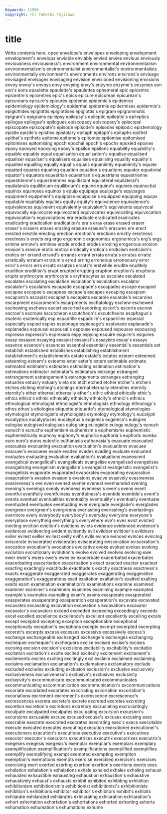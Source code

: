 ```yaml
---
Keywords: 11596 
Copyright: (C) Takeshi Fujisawa
---
```


# title

Write contents here.
oped envelope's envelopes enveloping
envelopment envelopment's envelops enviable enviably envied envies envious enviously enviousness
enviousness's environment environmental environmentalism environmentalism's environmentalist environmentalist's environmentalists environmentally environment's
environments environs environs's envisage envisaged envisages envisaging envision envisioned envisioning
envisions envoy envoy's envoys envy envying envy's enzyme enzyme's enzymes
eon eon's eons epaulette epaulette's epaulettes ephemeral epic epicentre epicentre's
epicentres epic's epics epicure epicurean epicurean's epicureans epicure's epicures epidemic
epidemic's epidemics epidemiology epidemiology's epidermal epidermis epidermises epidermis's epiglottides epiglottis
epiglottises epiglottis's epigram epigrammatic epigram's epigrams epilepsy epilepsy's epileptic epileptic's
epileptics epilogue epilogue's epilogues episcopacy episcopacy's episcopal episcopate episcopate's episode
episode's episodes episodic epistemology epistle epistle's epistles epistolary epitaph epitaph's
epitaphs epithet epithet's epithets epitome epitome's epitomes epitomise epitomised epitomises
epitomising epoch epochal epoch's epochs epoxied epoxies epoxy epoxyed epoxying
epoxy's epsilon epsilons equability equability's equable equably equal equalisation equalisation's
equalise equalised equaliser equaliser's equalisers equalises equalising equality equality's equalled
equalling equally equal's equals equanimity equanimity's equate equated equates equating
equation equation's equations equator equatorial equator's equators equestrian equestrian's equestrians
equestrienne equestrienne's equestriennes equidistant equilateral equilateral's equilaterals equilibrium equilibrium's equine
equine's equines equinoctial equinox equinoxes equinox's equip equipage equipage's equipages
equipment equipment's equipoise equipoise's equipped equipping equips equitable equitably equities
equity equity's equivalence equivalence's equivalences equivalent equivalently equivalent's equivalents equivocal
equivocally equivocate equivocated equivocates equivocating equivocation equivocation's equivocations era eradicate
eradicated eradicates eradicating eradication eradication's era's eras erase erased eraser
eraser's erasers erases erasing erasure erasure's erasures ere erect erected
erectile erecting erection erection's erections erectly erectness erectness's erects erg
ergo ergonomic ergonomics ergonomics's erg's ergs ermine ermine's ermines erode
eroded erodes eroding erogenous erosion erosion's erosive erotic erotica erotically
erotica's eroticism eroticism's erotics err errand errand's errands errant errata
errata's erratas erratic erratically erratum erratum's erred erring erroneous erroneously
error error's errors errs ersatz ersatzes ersatz's erstwhile erudite eruditely
erudition erudition's erupt erupted erupting eruption eruption's eruptions erupts erythrocyte
erythrocyte's erythrocytes es escalate escalated escalates escalating escalation escalation's escalations
escalator escalator's escalators escapade escapade's escapades escape escaped escapee escapee's
escapees escape's escapes escaping escapism escapism's escapist escapist's escapists escarole
escarole's escaroles escarpment escarpment's escarpments eschatology eschew eschewed eschewing eschews
escort escorted escorting escort's escorts escrow escrow's escrows escutcheon escutcheon's
escutcheons esophagus's esoteric esoterically esp espadrille espadrille's espadrilles especial especially
espied espies espionage espionage's esplanade esplanade's esplanades espousal espousal's espouse
espoused espouses espousing espresso espresso's espressos espy espying esquire esquire's
esquires essay essayed essaying essayist essayist's essayists essay's essays essence
essence's essences essential essentially essential's essentials est establish established establishes
establishing establishment establishment's establishments estate estate's estates esteem esteemed esteeming
esteem's esteems ester ester's esters estimable estimate estimated estimate's estimates
estimating estimation estimation's estimations estimator estimator's estimators estrange estranged estrangement
estrangement's estrangements estranges estranging estuaries estuary estuary's eta etc etch
etched etcher etcher's etchers etches etching etching's etchings eternal eternally
eternities eternity eternity's ether ethereal ethereally ether's ethic ethical ethically
ethic's ethics ethics's ethnic ethnically ethnicity ethnicity's ethnic's ethnics ethnological
ethnologist ethnologist's ethnologists ethnology ethnology's ethos ethos's etiologies etiquette etiquette's
etymological etymologies etymologist etymologist's etymologists etymology etymology's eucalypti eucalyptus eucalyptuses
eucalyptus's eugenics eugenics's eulogies eulogise eulogised eulogises eulogising eulogistic eulogy
eulogy's eunuch eunuch's eunuchs euphemism euphemism's euphemisms euphemistic euphemistically euphony
euphony's euphoria euphoria's euphoric eureka euro euro's euros eutectic euthanasia
euthanasia's evacuate evacuated evacuates evacuating evacuation evacuation's evacuations evacuee evacuee's
evacuees evade evaded evades evading evaluate evaluated evaluates evaluating evaluation
evaluation's evaluations evanescent evangelical evangelical's evangelicals evangelise evangelised evangelises evangelising
evangelism evangelism's evangelist evangelistic evangelist's evangelists evaporate evaporated evaporates evaporating
evaporation evaporation's evasion evasion's evasions evasive evasively evasiveness evasiveness's eve
even evened evener evenest evenhanded evening evening's evenings evenly evenness
evenness's even's evens event eventful eventfully eventfulness eventfulness's eventide eventide's
event's events eventual eventualities eventuality eventuality's eventually eventuate eventuated eventuates
eventuating ever everglade everglade's everglades evergreen evergreen's evergreens everlasting everlasting's
everlastings evermore every everybody everybody's everyday everyone everyone's everyplace everything
everything's everywhere eve's eves evict evicted evicting eviction eviction's evictions
evicts evidence evidenced evidence's evidences evidencing evident evidently evil evildoer
evildoer's evildoers eviler evilest eviller evillest evilly evil's evils evince
evinced evinces evincing eviscerate eviscerated eviscerates eviscerating evisceration evisceration's evocation
evocation's evocations evocative evoke evoked evokes evoking evolution evolutionary evolution's
evolve evolved evolves evolving ewe ewer ewer's ewers ewe's ewes
ex exacerbate exacerbated exacerbates exacerbating exacerbation exacerbation's exact exacted exacter
exactest exacting exactingly exactitude exactitude's exactly exactness exactness's exacts exaggerate
exaggerated exaggerates exaggerating exaggeration exaggeration's exaggerations exalt exaltation exaltation's exalted
exalting exalts exam examination examination's examinations examine examined examiner examiner's
examiners examines examining example exampled example's examples exampling exam's exams
exasperate exasperated exasperates exasperating exasperation exasperation's excavate excavated excavates excavating
excavation excavation's excavations excavator excavator's excavators exceed exceeded exceeding exceedingly
exceeds excel excelled excellence excellence's excellent excellently excelling excels except
excepted excepting exception exceptionable exceptional exceptionally exception's exceptions excepts excerpt
excerpted excerpting excerpt's excerpts excess excesses excessive excessively excess's exchange
exchangeable exchanged exchange's exchanges exchanging exchequer exchequer's exchequers excise excised
excise's excises excising excision excision's excisions excitability excitability's excitable excitation
excitation's excite excited excitedly excitement excitement's excitements excites exciting excitingly
excl exclaim exclaimed exclaiming exclaims exclamation exclamation's exclamations exclamatory exclude
excluded excludes excluding exclusion exclusion's exclusive exclusively exclusiveness exclusiveness's exclusive's
exclusives exclusivity exclusivity's excommunicate excommunicated excommunicates excommunicating excommunication excommunication's excommunications
excoriate excoriated excoriates excoriating excoriation excoriation's excoriations excrement excrement's excrescence
excrescence's excrescences excreta excreta's excrete excreted excretes excreting excretion excretion's
excretions excretory excruciating excruciatingly exculpate exculpated exculpates exculpating excursion excursion's
excursions excusable excuse excused excuse's excuses excusing exec execrable execrate
execrated execrates execrating exec's execs executable execute executed executes executing
execution executioner executioner's executioners execution's executions executive executive's executives executor
executor's executors executrices executrix executrixes executrix's exegeses exegesis exegesis's exemplar
exemplar's exemplars exemplary exemplification exemplification's exemplifications exemplified exemplifies exemplify exemplifying
exempt exempted exempting exemption exemption's exemptions exempts exercise exercised exercise's
exercises exercising exert exerted exerting exertion exertion's exertions exerts exes
exhalation exhalation's exhalations exhale exhaled exhales exhaling exhaust exhausted exhaustible
exhausting exhaustion exhaustion's exhaustive exhaustively exhaust's exhausts exhibit exhibited exhibiting
exhibition exhibitionism exhibitionism's exhibitionist exhibitionist's exhibitionists exhibition's exhibitions exhibitor exhibitor's
exhibitors exhibit's exhibits exhilarate exhilarated exhilarates exhilarating exhilaration exhilaration's exhort
exhortation exhortation's exhortations exhorted exhorting exhorts exhumation exhumation's exhumations exhume
